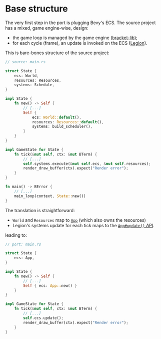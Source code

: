 # Base structure

The very first step in the port is plugging Bevy's ECS. The source project has a mixed, game engine-wise, design:

- the game loop is managed by the game engine ([bracket-lib](https://github.com/amethyst/bracket-lib));
- for each cycle (frame), an update is invoked on the ECS ([Legion](https://github.com/amethyst/legion)).

This is bare-bones structure of the source project:

```rs
// source: main.rs

struct State {
    ecs: World,
    resources: Resources,
    systems: Schedule,
}

impl State {
    fn new() -> Self {
        // [...]
        Self {
            ecs: World::default(),
            resources: Resources::default(),
            systems: build_scheduler(),
        }
    }
}

impl GameState for State {
    fn tick(&mut self, ctx: &mut BTerm) {
        // [...]
        self.systems.execute(&mut self.ecs, &mut self.resources);
        render_draw_buffer(ctx).expect("Render error");
    }
}

fn main() -> BError {
    // [...]
    main_loop(context, State::new())
}
```

The translation is straightforward:

- `World` and `Resources` map to [`App`](https://github.com/bevyengine/bevy/blob/83c6ffb73c4a91182cda10141f824987ef3fba2f/crates/bevy_app/src/app.rs#L46) (which also owns the resources)
- Legion's systems update for each tick maps to the [`App#update()` API](https://github.com/bevyengine/bevy/blob/83c6ffb73c4a91182cda10141f824987ef3fba2f/crates/bevy_app/src/app.rs#L111).

leading to:

```rs
// port: main.rs

struct State {
    ecs: App,
}

impl State {
    fn new() -> Self {
        // [...]
        Self { ecs: App::new() }
    }
}

impl GameState for State {
    fn tick(&mut self, ctx: &mut BTerm) {
        // [...]
        self.ecs.update();
        render_draw_buffer(ctx).expect("Render error");
    }
}
```
